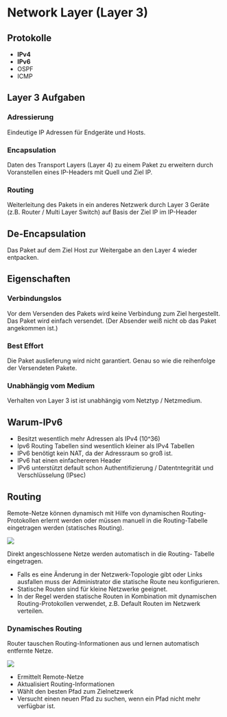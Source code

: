 # Network Layer (Layer 3)

## Protokolle
+ **IPv4**
+ **IPv6**
+ OSPF
+ ICMP

## Layer 3 Aufgaben

### Adressierung
Eindeutige IP Adressen für Endgeräte und Hosts.

### Encapsulation
Daten des Transport Layers (Layer 4) zu einem Paket zu erweitern durch Voranstellen eines IP-Headers mit Quell und Ziel IP.

### Routing
Weiterleitung des Pakets in ein anderes Netzwerk durch Layer 3 Geräte (z.B. Router / Multi Layer Switch) auf Basis der Ziel IP im IP-Header

## De-Encapsulation
Das Paket auf dem Ziel Host zur Weitergabe an den Layer 4 wieder entpacken.

## Eigenschaften

### Verbindungslos
Vor dem Versenden des Pakets wird keine Verbindung zum Ziel hergestellt. Das Paket wird einfach versendet.
(Der Absender weiß nicht ob das Paket angekommen ist.)

### Best Effort
Die Paket auslieferung wird nicht garantiert. Genau so wie die reihenfolge der Versendeten Pakete.

### Unabhängig vom Medium
Verhalten von Layer 3 ist ist unabhängig vom Netztyp / Netzmedium.

## Warum-IPv6

+ Besitzt wesentlich mehr Adressen als IPv4 (10^36)
+ Ipv6 Routing Tabellen sind wesentlich kleiner als IPv4 Tabellen
+ IPv6 benötigt kein NAT, da der Adressraum so groß ist.
+ IPv6 hat einen einfachereren Header
+ IPv6 unterstützt default schon Authentifizierung / Datentntegrität und Verschlüsselung (IPsec)
  
## Routing
Remote-Netze können dynamisch mit Hilfe von dynamischen Routing-Protokollen erlernt werden oder müssen manuell in die Routing-Tabelle eingetragen werden (statisches Routing).

![](https://www.tutorialspoint.com/de/data_communication_computer_network/images/unicast_routing.jpg)

Direkt angeschlossene Netze werden automatisch in die Routing- Tabelle eingetragen.

+ Falls es eine Änderung in der Netzwerk-Topologie gibt oder Links ausfallen muss der Administrator die statische Route neu konfigurieren.  
+ Statische Routen sind für kleine Netzwerke geeignet.
+ In der Regel werden statische Routen in Kombination mit dynamischen Routing-Protokollen verwendet, z.B. Default Routen im Netzwerk verteilen.

### Dynamisches Routing
Router tauschen Routing-Informationen aus und lernen automatisch entfernte Netze.

![](https://www.airnet.de/cr1-gfe/de/image/s3m01/AbbDynRout1.jpg)

+ Ermittelt Remote-Netze 
+ Aktualisiert Routing-Informationen
+ Wählt den besten Pfad zum Zielnetzwerk
+ Versucht einen neuen Pfad zu suchen, wenn ein Pfad nicht mehr verfügbar ist.